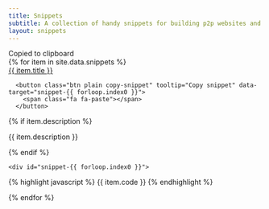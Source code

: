 ```yaml
---
title: Snippets
subtitle: A collection of handy snippets for building p2p websites and apps in Beaker
layout: snippets
---
```


<div id="snippet-copied" class="toast">Copied to clipboard</div>
<div class="snippets-container">
{% for item in site.data.snippets %}
  <div class="snippet">
    <div class="snippet-heading">
      <a href="/docs/snippets/{{ item.slug }}" class="snippet-title">
       {{ item.title }}
      </a>

      <button class="btn plain copy-snippet" tooltip="Copy snippet" data-target="snippet-{{ forloop.index0 }}">
        <span class="fa fa-paste"></span>
      </button>
   </div>

   {% if item.description %}
    <p class="snippet-description">
      {{ item.description }}
    </p>
    {% endif %}

    <div id="snippet-{{ forloop.index0 }}">
{% highlight javascript %}
{{ item.code }}
{% endhighlight %}
    </div>
  </div>
{% endfor %}
</div>